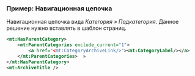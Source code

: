 ### Пример: Навигационная цепочка

Навигационная цепочка вида *Категория » Подкатегория*. Данное решение нужно вставлять в шаблон страниц.

```xml
<mt:HasParentCategory>
    <mt:ParentCategories exclude_current="1">
        <a href="<mt:CategoryArchiveLink/>"><mt:CategoryLabel/></a>
    </mt:ParentCategories>  »
</mt:HasParentCategory>
<mt:ArchiveTitle /> 
```